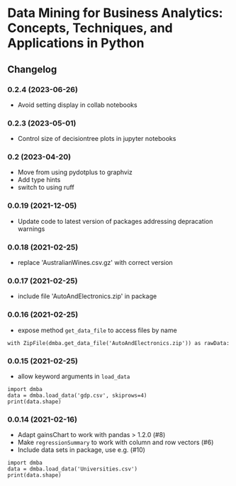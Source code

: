 # Data Mining for Business Analytics: Concepts, Techniques, and  Applications in Python

## Changelog

### 0.2.4 (2023-06-26)
- Avoid setting display in collab notebooks

### 0.2.3 (2023-05-01)
- Control size of decisiontree plots in jupyter notebooks

### 0.2 (2023-04-20)
- Move from using pydotplus to graphviz
- Add type hints
- switch to using ruff

### 0.0.19 (2021-12-05)
- Update code to latest version of packages addressing depracation warnings

### 0.0.18 (2021-02-25)
- replace 'AustralianWines.csv.gz' with correct version

### 0.0.17 (2021-02-25)
- include file 'AutoAndElectronics.zip' in package

### 0.0.16 (2021-02-25)
- expose method `get_data_file` to access files by name
```
with ZipFile(dmba.get_data_file('AutoAndElectronics.zip')) as rawData:
```

### 0.0.15 (2021-02-25)
- allow keyword arguments in `load_data`
```
import dmba
data = dmba.load_data('gdp.csv', skiprows=4)
print(data.shape)
```

### 0.0.14 (2021-02-16)
- Adapt gainsChart to work with pandas > 1.2.0 (#8)
- Make `regressionSummary` to work with column and row vectors (#6) 
- Include data sets in package, use e.g. (#10)
```
import dmba
data = dmba.load_data('Universities.csv')
print(data.shape)
```
